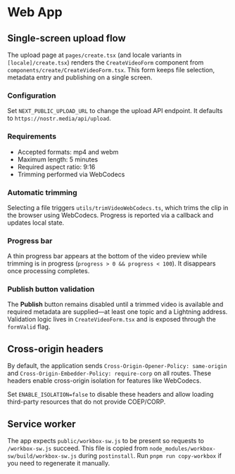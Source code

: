 # Web App

## Single-screen upload flow

The upload page at `pages/create.tsx` (and locale variants in `[locale]/create.tsx`) renders the `CreateVideoForm` component from `components/create/CreateVideoForm.tsx`. This form keeps file selection, metadata entry and publishing on a single screen.

### Configuration

Set `NEXT_PUBLIC_UPLOAD_URL` to change the upload API endpoint. It defaults to `https://nostr.media/api/upload`.

### Requirements

- Accepted formats: mp4 and webm
- Maximum length: 5 minutes
- Required aspect ratio: 9:16
- Trimming performed via WebCodecs

### Automatic trimming

Selecting a file triggers `utils/trimVideoWebCodecs.ts`, which trims the clip in the browser using WebCodecs. Progress is reported via a callback and updates local state.

### Progress bar

A thin progress bar appears at the bottom of the video preview while trimming is in progress (`progress > 0 && progress < 100`). It disappears once processing completes.

### Publish button validation

The **Publish** button remains disabled until a trimmed video is available and required metadata are supplied—at least one topic and a Lightning address. Validation logic lives in `CreateVideoForm.tsx` and is exposed through the `formValid` flag.

## Cross-origin headers

By default, the application sends `Cross-Origin-Opener-Policy: same-origin` and `Cross-Origin-Embedder-Policy: require-corp` on all routes. These headers enable cross-origin isolation for features like WebCodecs.

Set `ENABLE_ISOLATION=false` to disable these headers and allow loading third-party resources that do not provide COEP/CORP.

## Service worker

The app expects `public/workbox-sw.js` to be present so requests to `/workbox-sw.js` succeed. This file is copied from `node_modules/workbox-sw/build/workbox-sw.js` during `postinstall`. Run `pnpm run copy-workbox` if you need to regenerate it manually.
